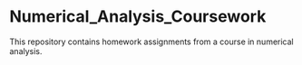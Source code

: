 # Numerical_Analysis_Coursework
This repository contains homework assignments from a course in numerical analysis.
